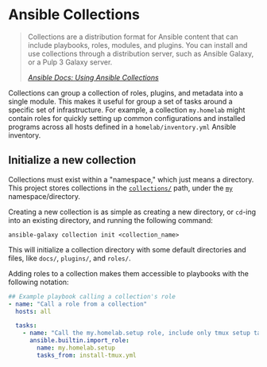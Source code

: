 # Ansible Collections

> Collections are a distribution format for Ansible content that can include playbooks, roles, modules, and plugins. You can install and use collections through a distribution server, such as Ansible Galaxy, or a Pulp 3 Galaxy server.
>
> [*Ansible Docs: Using Ansible Collections*](https://docs.ansible.com/ansible/latest/collections_guide/index.html)

Collections can group a collection of roles, plugins, and metadata into a single module. This makes it useful for group a set of tasks around a specific set of infrastructure. For example, a collection `my.homelab` might contain roles for quickly setting up common configurations and installed programs across all hosts defined in a `homelab/inventory.yml` Ansible inventory.

## Initialize a new collection

Collections must exist within a "namespace," which just means a directory. This project stores collections in the [`collections/`](../collections/) path, under the [`my`](../collections/my/) namespace/directory.

Creating a new collection is as simple as creating a new directory, or `cd`-ing into an existing directory, and running the following command:

```shell
ansible-galaxy collection init <collection_name>
```

This will initialize a collection directory with some default directories and files, like `docs/`, `plugins/`, and `roles/`.

Adding roles to a collection makes them accessible to playbooks with the following notation:

```yaml
## Example playbook calling a collection's role
- name: "Call a role from a collection"
  hosts: all

  tasks:
    - name: "Call the my.homelab.setup role, include only tmux setup tasks"
      ansible.builtin.import_role:
        name: my.homelab.setup
        tasks_from: install-tmux.yml

```
